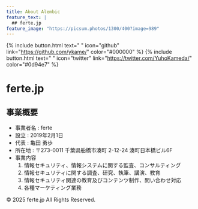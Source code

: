 ```yaml
---
title: About Alembic
feature_text: |
  ## ferte.jp
feature_image: "https://picsum.photos/1300/400?image=989"
---
```


{% include button.html text=" " icon="github" link="https://github.com/ykame/" color="#000000" %} {% include button.html text=" " icon="twitter" link="https://twitter.com/YuhoKameda/" color="#0d94e7" %}

# ferte.jp
## 事業概要

- 事業者名 : ferte
- 設立     : 2019年2月1日
- 代表     : 亀田 勇歩
- 所在地   : 〒273-0011 千葉県船橋市湊町 2-12-24 湊町日本橋ビル6F
- 事業内容
  1. 情報セキュリティ、情報システムに関する監査、コンサルティング
  2. 情報セキュリティに関する調査、研究、執筆、講演、教育
  3. 情報セキュリティ関連の教育及びコンテンツ制作、問い合わせ対応
  4. 各種マーケティング業務

© 2025 ferte.jp All Rights Reserved.
